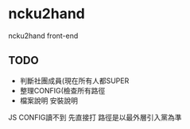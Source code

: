 ncku2hand
=========
ncku2hand front-end

## TODO
- 判斷社團成員(現在所有人都SUPER
- 整理CONFIG(檢查所有路徑
- 檔案說明 安裝說明

JS CONFIG讀不到 先直接打
路徑是以最外層引入黨為準